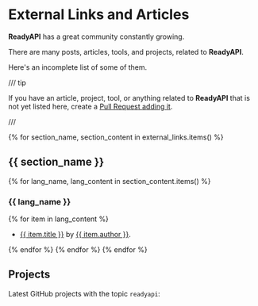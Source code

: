 # External Links and Articles

**ReadyAPI** has a great community constantly growing.

There are many posts, articles, tools, and projects, related to **ReadyAPI**.

Here's an incomplete list of some of them.

/// tip

If you have an article, project, tool, or anything related to **ReadyAPI** that is not yet listed here, create a <a href="https://github.com/readyapi/readyapi/edit/master/docs/en/data/external_links.yml" class="external-link" target="_blank">Pull Request adding it</a>.

///

{% for section_name, section_content in external_links.items() %}

## {{ section_name }}

{% for lang_name, lang_content in section_content.items() %}

### {{ lang_name }}

{% for item in lang_content %}

- <a href="{{ item.link }}" class="external-link" target="_blank">{{ item.title }}</a> by <a href="{{ item.author_link }}" class="external-link" target="_blank">{{ item.author }}</a>.

{% endfor %}
{% endfor %}
{% endfor %}

## Projects

Latest GitHub projects with the topic `readyapi`:

<div class="github-topic-projects">
</div>

